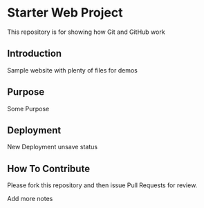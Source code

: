 # Starter Web Project

This repository is for showing how Git and GitHub work

## Introduction

Sample website with plenty of files for demos

## Purpose

Some Purpose

## Deployment

New Deployment unsave status

## How To Contribute

Please fork this repository and then issue Pull Requests for review.

Add more notes